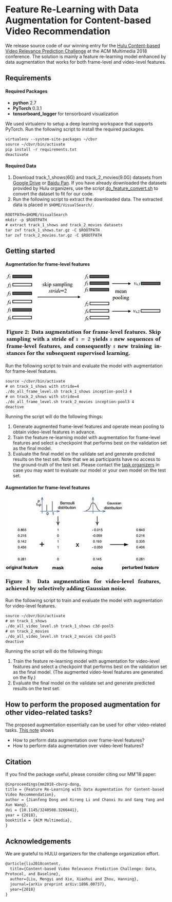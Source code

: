 # Feature Re-Learning with Data Augmentation for Content-based Video Recommendation

We release source code of our winning entry for the [Hulu Content-based Video Relevance Prediction Challenge](https://github.com/cbvrp-acmmm-2018/cbvrp-acmmm-2018) at the ACM Multimedia 2018 conference. The solution is mainly a feature re-learning model enhanced by data augmentation that works for both frame-level and video-level features.


## Requirements
#### Required Packages
* **python** 2.7
* **PyTorch** 0.3.1
* **tensorboard_logger** for tensorboard visualization

We used virtualenv to setup a deep learning workspace that supports PyTorch.
Run the following script to install the required packages.
```shell
virtualenv --system-site-packages ~/cbvr
source ~/cbvr/bin/activate
pip install -r requirements.txt
deactivate
```

#### Required Data
1. Download track_1_shows(6G) and track_2_movies(9.0G) datasets from [Google Drive](https://) or [Baidu Pan](https://pan.baidu.com/s/1v86WP7u-tcuO2qzh0CVAqQ#list/path=%2Fcbvr_data). If you have already downloaded the datasets provided by Hulu organizers, use the script [do_feature_convert.sh](do_feature_convert.sh) to convert the dataset to fit for our code.
2. Run the following script to extract the downloaded data. The extracted data is placed in `$HOME/VisualSearch/`.
```shell
ROOTPATH=$HOME/VisualSearch
mkdir -p $ROOTPATH
# extract track_1_shows and track_2_movies datasets
tar zxf track_1_shows.tar.gz -C $ROOTPATH
tar zxf track_2_movies.tar.gz -C $ROOTPATH
```


## Getting started
#### Augmentation for frame-level features
![image](frame_aug.jpg)

Run the following script to train and evaluate the model with augmentation for frame-level features.
```shell
source ~/cbvr/bin/activate
# on track_1_shows with stride=4
./do_all_frame_level.sh track_1_shows inception-pool3 4
# on track_2_shows with stride=4
./do_all_frame_level.sh track_2_movies inception-pool3 4
deactive
```
Running the script will do the following things:
1. Generate augmented frame-level features and operate mean pooling to obtain video-level features in advance.
2. Train the feature re-learning model with augmentation for frame-level features and select a checkpoint that performs best on the validation set as the final model.
3. Evaluate the final model on the validate set and generate predicted results on the test set. Note that we as participants have no access to the ground-truth of the test set. Please contact the [task organizers](https://github.com/cbvrp-acmmm-2018/cbvrp-acmmm-2018) in case you may want to evaluate our model or your own model on the test set.

#### Augmentation for frame-level features
![image](video_aug.jpg)

Run the following script to train and evaluate the model with augmentation for video-level features.
```shell
source ~/cbvr/bin/activate
# on track_1_shows
./do_all_video_level.sh track_1_shows c3d-pool5
# on track_2_movies
./do_all_video_level.sh track_2_movies c3d-pool5
deactive
```
Running the script will do the following things:
1. Train the feature re-learning model with augmentation for video-level features and select a checkpoint that performs best on the validation set as the final model. (The augmented video-level features are generated on the fly.)
2. Evaluate the final model on the validate set and generate predicted results on the test set.


## How to perform the proposed augmentation for other video-related tasks?
The proposed augmentation essentially can be used for other video-related tasks.
[This note](augmentation.ipynb) shows
* How to perform data augmentation over frame-level features?
* How to perform data augmentation over video-level features?


## Citation
If you find the package useful, please consider citing our MM'18 paper:
```
@inproceedings{mm2018-cbvrp-dong,
title = {Feature Re-Learning with Data Augmentation for Content-based Video Recommendation},
author = {Jianfeng Dong and Xirong Li and Chaoxi Xu and Gang Yang and Xun Wang},
doi = {10.1145/3240508.3266441},
year = {2018},
booktitle = {ACM Multimedia},
}
```

## Acknowledgements
We are grateful to HULU organizers for the challenge organization effort.
```
@article{liu2018content,
  title={Content-based Video Relevance Prediction Challenge: Data, Protocol, and Baseline},
  author={Liu, Mengyi and Xie, Xiaohui and Zhou, Hanning},
  journal={arXiv preprint arXiv:1806.00737},
  year={2018}
}
```